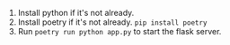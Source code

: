 1. Install python if it's not already.
2. Install poetry if it's not already. `pip install poetry`
3. Run `poetry run python app.py` to start the flask server.